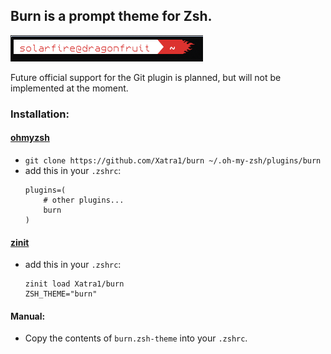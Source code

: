 ## Burn is a prompt theme for Zsh.  

![screenshot showing the theme](screenshot.png)

Future official support for the Git plugin is planned, but will not be implemented at the moment.  

### Installation:

#### [ohmyzsh](https://github.com/ohmyzsh/ohmyzsh)
- `git clone https://github.com/Xatra1/burn ~/.oh-my-zsh/plugins/burn`
- add this in your `.zshrc`:
    ```
    plugins=(
        # other plugins...
        burn
    )
    ```
#### [zinit](https://github.com/zdharma-continuum/zinit)
- add this in your `.zshrc`:
    ```
    zinit load Xatra1/burn
    ZSH_THEME="burn"
    ```
#### Manual:
- Copy the contents of ``burn.zsh-theme`` into your ``.zshrc``.
